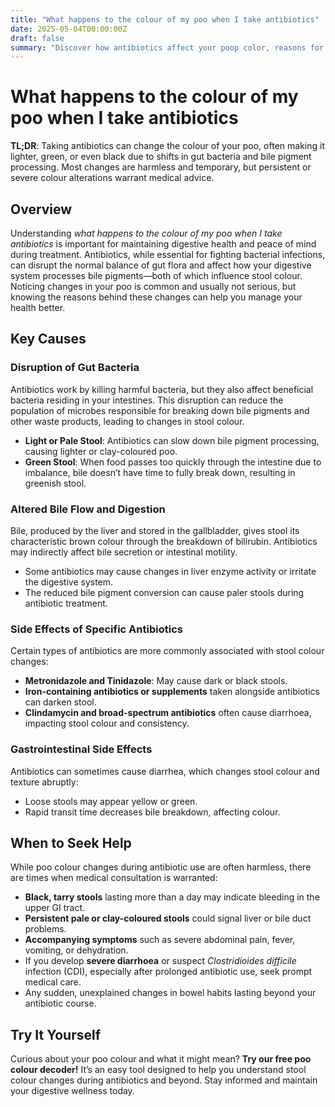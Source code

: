 ```yaml
---
title: "What happens to the colour of my poo when I take antibiotics"
date: 2025-05-04T00:00:00Z
draft: false
summary: "Discover how antibiotics affect your poop color, reasons for changes, and when to consult a doctor for safe digestive health awareness."
---
```


# What happens to the colour of my poo when I take antibiotics

**TL;DR**: Taking antibiotics can change the colour of your poo, often making it lighter, green, or even black due to shifts in gut bacteria and bile pigment processing. Most changes are harmless and temporary, but persistent or severe colour alterations warrant medical advice.

## Overview

Understanding *what happens to the colour of my poo when I take antibiotics* is important for maintaining digestive health and peace of mind during treatment. Antibiotics, while essential for fighting bacterial infections, can disrupt the normal balance of gut flora and affect how your digestive system processes bile pigments—both of which influence stool colour. Noticing changes in your poo is common and usually not serious, but knowing the reasons behind these changes can help you manage your health better.

## Key Causes

### Disruption of Gut Bacteria

Antibiotics work by killing harmful bacteria, but they also affect beneficial bacteria residing in your intestines. This disruption can reduce the population of microbes responsible for breaking down bile pigments and other waste products, leading to changes in stool colour.

- **Light or Pale Stool**: Antibiotics can slow down bile pigment processing, causing lighter or clay-coloured poo.
- **Green Stool**: When food passes too quickly through the intestine due to imbalance, bile doesn’t have time to fully break down, resulting in greenish stool.

### Altered Bile Flow and Digestion

Bile, produced by the liver and stored in the gallbladder, gives stool its characteristic brown colour through the breakdown of bilirubin. Antibiotics may indirectly affect bile secretion or intestinal motility.

- Some antibiotics may cause changes in liver enzyme activity or irritate the digestive system.
- The reduced bile pigment conversion can cause paler stools during antibiotic treatment.

### Side Effects of Specific Antibiotics

Certain types of antibiotics are more commonly associated with stool colour changes:

- **Metronidazole and Tinidazole**: May cause dark or black stools.
- **Iron-containing antibiotics or supplements** taken alongside antibiotics can darken stool.
- **Clindamycin and broad-spectrum antibiotics** often cause diarrhoea, impacting stool colour and consistency.

### Gastrointestinal Side Effects

Antibiotics can sometimes cause diarrhea, which changes stool colour and texture abruptly:

- Loose stools may appear yellow or green.
- Rapid transit time decreases bile breakdown, affecting colour.

## When to Seek Help

While poo colour changes during antibiotic use are often harmless, there are times when medical consultation is warranted:

- **Black, tarry stools** lasting more than a day may indicate bleeding in the upper GI tract.
- **Persistent pale or clay-coloured stools** could signal liver or bile duct problems.
- **Accompanying symptoms** such as severe abdominal pain, fever, vomiting, or dehydration.
- If you develop **severe diarrhoea** or suspect *Clostridioides difficile* infection (CDI), especially after prolonged antibiotic use, seek prompt medical care.
- Any sudden, unexplained changes in bowel habits lasting beyond your antibiotic course.


## Try It Yourself

Curious about your poo colour and what it might mean? **Try our free poo colour decoder!** It’s an easy tool designed to help you understand stool colour changes during antibiotics and beyond. Stay informed and maintain your digestive wellness today.

